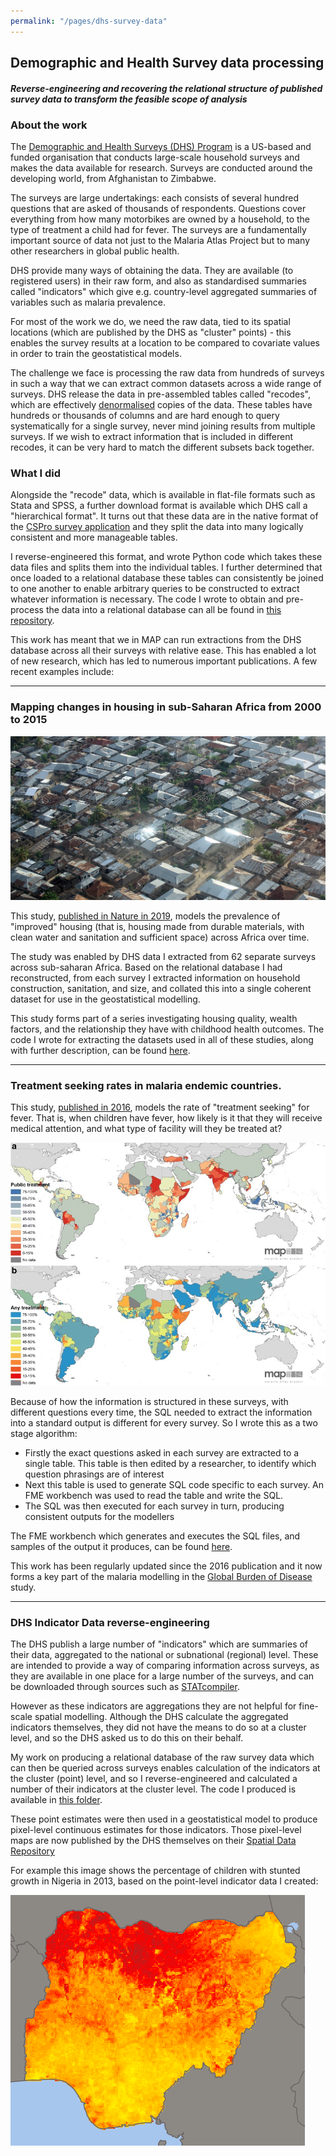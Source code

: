 ```yaml
---
permalink: "/pages/dhs-survey-data"
---
```


## Demographic and Health Survey data processing

#### *Reverse-engineering and recovering the relational structure of published survey data to transform the feasible scope of analysis*

### About the work
The <a href="https://www.dhsprogram.com/" target="_blank">Demographic and Health Surveys (DHS) Program</a> is a US-based and funded organisation that conducts large-scale household surveys and makes the data available for research. Surveys are conducted around the developing world, from Afghanistan to Zimbabwe.

The surveys are large undertakings: each consists of several hundred questions that are asked of thousands of respondents. Questions cover everything from how many motorbikes are owned by a household, to the type of treatment a child had for fever. The surveys are a fundamentally important source of data not just to the Malaria Atlas Project but to many other researchers in global public health. 

DHS provide many ways of obtaining the data. They are available (to registered users) in their raw form, and also as standardised summaries called "indicators" which give e.g. country-level aggregated summaries of variables such as malaria prevalence.

For most of the work we do, we need the raw data, tied to its spatial locations (which are published by the DHS as "cluster" points) - this enables the survey results at a location to be compared to covariate values in order to train the geostatistical models.

The challenge we face is processing the raw data from hundreds of surveys in such a way that we can extract common datasets across a wide range of surveys. DHS release the data in pre-assembled tables called "recodes", which are effectively <a href='https://medium.com/@katedoesdev/normalized-vs-denormalized-databases-210e1d67927d' target='_blank'>denormalised</a> copies of the data. These tables have hundreds or thousands of columns and are hard enough to query systematically for a single survey, never mind joining results from multiple surveys. If we wish to extract information that is included in different recodes, it can be very hard to match the different subsets back together.

### What I did
Alongside the "recode" data, which is available in flat-file formats such as Stata and SPSS, a further download format is available which DHS call a "hierarchical format". It turns out that these data are in the native format of the <a href='https://www.census.gov/data/software/cspro.html' target='_blank'>CSPro survey application</a> and they split the data into many logically consistent and more manageable tables. 

I reverse-engineered this format, and wrote Python code which takes these data files and splits them into the individual tables. I further determined that once loaded to a relational database these tables can consistently be joined to one another to enable arbitrary queries to be constructed to extract whatever information is necessary. The code I wrote to obtain and pre-process the data into a relational database can all be found in <a href='https://github.com/harry-gibson/DHS-To-Database/' target='_blank'>this repository</a>.

This work has meant that we in MAP can run extractions from the DHS database across all their surveys with relative ease. This has enabled a lot of new research, which has led to numerous important publications. A few recent examples include:

--- 
### Mapping changes in housing in sub-Saharan Africa from 2000 to 2015

<img src="../images/dhs/africa_housing_crop.jpeg?raw=true"/>

This study, <a href='https://www.nature.com/articles/s41586-019-1050-5' target='_blank'>published in Nature in 2019</a>, models the prevalence of "improved" housing (that is, housing made from durable materials, with clean water and sanitation and sufficient space) across Africa over time. 

The study was enabled by DHS data I extracted from 62 separate surveys across sub-saharan Africa. Based on the relational database I had reconstructed, from each survey I extracted information on household construction, sanitation, and size, and collated this into a single coherent dataset for use in the geostatistical modelling.

This study forms part of a series investigating housing quality, wealth factors, and the relationship they have with childhood health outcomes. The code I wrote for extracting the datasets used in all of these studies, along with further description, can be found <a href="https://github.com/harry-gibson/DHS-Data-Extractions/tree/main/Building_Quality_And_Child_Health" target="_blank">here</a>.

---
### Treatment seeking rates in malaria endemic countries.

This study, <a href='https://www.ncbi.nlm.nih.gov/pmc/articles/PMC4709965/' target='_blank'>published in 2016</a>, models the rate of "treatment seeking" for fever. That is, when children have fever, how likely is it that they will receive medical attention, and what type of facility will they be treated at?

<img src="../images/dhs/treatment_seeking.jpg?raw=true"/>

Because of how the information is structured in these surveys, with different questions every time, the SQL needed to extract the information into a standard output is different for every survey. So I wrote this as a two stage algorithm:
- Firstly the exact questions asked in each survey are extracted to a single table. This table is then edited by a researcher, to identify which question phrasings are of interest
- Next this table is used to generate SQL code specific to each survey. An FME workbench was used to read the table and write the SQL.
- The SQL was then executed for each survey in turn, producing consistent outputs for the modellers

The FME workbench which generates and executes the SQL files, and samples of the output it produces, can be found <a href="https://github.com/harry-gibson/DHS-Data-Extractions/tree/main/Fever_Seeking_Treatment" target="_blank">here</a>.

This work has been regularly updated since the 2016 publication and it now forms a key part of the malaria modelling in the <a href="http://www.healthdata.org/gbd" target="_blank">Global Burden of Disease</a> study.

---
### DHS Indicator Data reverse-engineering

The DHS publish a large number of "indicators" which are summaries of their data, aggregated to the national or subnational (regional) level. These are intended to provide a way of comparing information across surveys, as they are available in one place for a large number of the surveys, and can be downloaded through sources such as <a href="https://www.statcompiler.com/en/" target="_blank">STATcompiler</a>.

However as these indicators are aggregations they are not helpful for fine-scale spatial modelling. Although the DHS calculate the aggregated indicators themselves, they did not have the means to do so at a cluster level, and so the DHS asked us to do this on their behalf.

My work on producing a relational database of the raw survey data which can then be queried across surveys enables calculation of the indicators at the cluster (point) level, and so I reverse-engineered and calculated a number of their indicators at the cluster level. The code I produced is available in <a href="https://github.com/harry-gibson/DHS-Data-Extractions/tree/main/DHS_Indicator_Recreation" target="_blank">this folder</a>. 

These point estimates were then used in a geostatistical model to produce pixel-level continuous estimates for those indicators. Those pixel-level maps are now published by the DHS themselves on their <a href="http://spatialdata.dhsprogram.com/modeled-surfaces/" target="_blank">Spatial Data Repository</a>

For example this image shows the percentage of children with stunted growth in Nigeria in 2013, based on the point-level indicator data I created:

<img src="../images/dhs/nigeria_stunting_pct_2013.png?raw=true"/>
